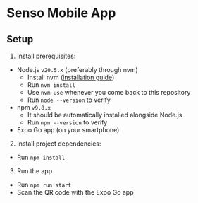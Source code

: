 # Senso Mobile App
## Setup
1. Install prerequisites:
  - Node.js `v20.5.x` (preferably through nvm)
    - Install nvm ([installation guide](https://github.com/nvm-sh/nvm#installing-and-updating))
    - Run `nvm install`
    - Use `nvm use` whenever you come back to this repository
    - Run `node --version` to verify
  - npm `v9.8.x`
    - It should be automatically installed alongside Node.js
    - Run `npm --version` to verify
  - Expo Go app (on your smartphone)
2. Install project dependencies:
  - Run `npm install`
3. Run the app
  - Run `npm run start`
  - Scan the QR code with the Expo Go app
